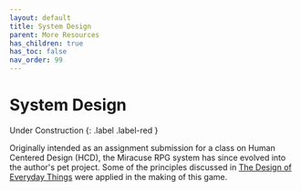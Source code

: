 ```yaml
---
layout: default
title: System Design
parent: More Resources
has_children: true
has_toc: false
nav_order: 99
---
```


# System Design

Under Construction
{: .label .label-red }

Originally intended as an assignment submission for a class on Human Centered Design (HCD), the Miracuse RPG system has since evolved into the author's pet project. Some of the principles discussed in [The Design of Everyday Things](https://en.wikipedia.org/wiki/The_Design_of_Everyday_Things) were applied in the making of this game.
